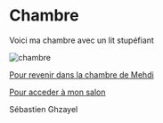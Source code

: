 # Chambre

Voici ma chambre avec un lit stupéfiant

![chambre](https://user-images.githubusercontent.com/54886927/197842114-31a45dd2-af25-4837-8d33-def2430dcfda.jpg)

[Pour revenir dans la chambre de Mehdi](https://github.com/ThomasQlf/TP2Labyrinthe/blob/main/labyrinthe-mtsl-maison/Chambre-Mehdi-Kabli.md)

[Pour acceder à mon salon](https://github.com/ThomasQlf/TP2Labyrinthe/blob/main/labyrinthe-mtsl-maison/Salon_S%C3%A9bastien.md)

Sébastien Ghzayel
